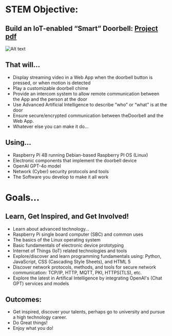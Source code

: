 # STEM Objective:  
## Build an IoT-enabled “Smart” Doorbell: <a href="./docs/RingandRun-Final.pdf"> Project pdf </a>

![Alt text](./dev.pnf)

## That will...
- Display streaming video in a Web App when the doorbell button is pressed, or when motion is detected
- Play a customizable doorbell chime
- Provide an intercom system to allow remote communication between the App and the person at the door
- Use Advanced Artificial Intelligence to describe ”who” or “what” is at the door
- Ensure secure/encrypted communication between theDoorbell and the Web App.
- Whatever else you can make it do…
## Using...
- Raspberry Pi 4B running Debian-based Raspberry PI OS (Linux) 
- Electronic components that implement the doorbell device 
- OpenAI GPT-4o model
- Network (Cyber) security protocols and tools
- The Software you develop to make it all work

# Goals...
## Learn, Get Inspired, and Get Involved!
- Learn about advanced technology…
- Raspberry Pi single board computer (SBC) and common uses
- The basics of the Linux operating system
- Basic fundamentals of electronic device prototyping
- Internet of Things (IoT) related technologies and tools 
- Explore/discover and learn programming fundamentals using: Python, JavaScript, CSS (Cascading Style Sheets), and HTML 5
- Discover network protocols, methods, and tools for secure network communication: TCP/IP, HTTP, MQTT, PKI, HTTPS(TLS), etc.
- Explore the latest in Artifical Intelligence by integrating OpenAI's (Chat GPT) services and models

 ## Outcomes:
- Get inspired, discover your talents, perhaps go to university and pursue a high technology career.
- Do Great things!
- Enjoy what you do!

 
